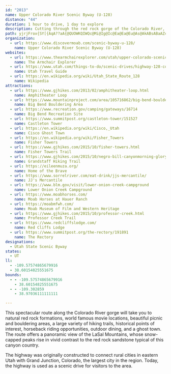 ```yaml
---
id: "2013"
name: Upper Colorado River Scenic Byway (U-128)
distance: "44"
duration: 1 hour to drive, 1 day to explore
description: Cutting through the red rock gorge of the Colorado River, this route offers a panoramic view of the LaSal Mountains, whose snow-capped peaks rise in vivid contrast to the red rock sandstone typical of this canyon country.
path: yjrjFrox{SY[{AqA??aA{@QUOWKQIWQc@Mi@Ig@Ic@Ea@Ea@Eu@As@AkABsABaAZcEh@gDn@qCnAwEn@yCb@kC`@oDJiAFcA@cAAiICaAIq@Mo@w@_CsAoCeBwDuBeDqBqC}@gAKMw@e@_A_@mAMqACuBAsDAkNKmGCk@Ca@Gg@Kc@Q[QcAs@u@{@g@u@m@uA_@}AQcBCuADaBJgAb@iBd@oAzAwBdEqFlEwEd@u@tDgHjC}Dx@cBj@oB^}At@eEXuBHyCG{FMgGKoAWwA{CmLaAiCwAyC[u@y@mCa@sAa@cAO_@g@_A??cAaBiAmAcAw@}@m@sBsA_CeBc@_@mBwB{AcCcAkB}@}BoAuCqAgCqBaDcFqIuCqF_BmC}BkEu@{AuB}EgCmFeGaNeI{QkHwQ_CaGsA}D_@eB}@}F_@uBu@{Cy@cCiDoJk@{A_A{CcAuDsAkDwA{Ck@cBg@wC_@cCm@wE_@_EEoAK_CGuAWiBIi@e@iD]_DyAuMs@oGe@wB]iAc@gAu@wAo@qAcEaIS_@{BiEIOs@uAyBeE{@oA}@aAyAqAsB}A}EqDECyC{BeDgCaCiBgAo@_Ac@_@MOG}@ScAOqDMsDIoBEeA?eAH_ANqA\{@`@mAr@aAz@}@dAaClDmDpF??oCfEgApBe@vAa@rBCVMnB@vBFz@??H`Ap@vEbAjHh@xDp@tDt@rChApDx@xBpCjGtDnJ`C`F`AtBb@lAj@lCZ|C\~Bd@jCl@bDNtABhAGbAO~@g@~AcBvFW`A]`A[j@{CfEk@h@y@h@_AVaAHqAHiADaC\_AFmBE_ADcDb@sCb@u@Ba@Mq@]mB}Ao@c@{B{@aC}@yA_@oBa@iA_@}@g@}@w@{@y@c@[o@S}@Yk@]yAoAeDgDiAeAiAw@eAc@{Ag@SKWMk@Wu@a@k@QwA]cCk@q@Eu@Jq@Bm@B_@Ec@McBo@q@SqBI}@Gm@YsB{@u@KgBCiFWc@IWI}@_@YG]Ag@Fm@Na@FU@]CYKYMWUUWw@cA[i@c@gAaCsF_BgDc@gAo@kB_E{Le@eAkAmCw@aB[g@y@w@{AwA]o@]s@s@kBc@{@m@_A}AwBmAoBm@eAk@oAu@oBiBkDcC}DsIePs@uAi@yAa@}AWyAGc@Q}A?KSaDuByUe@mFs@aF]}Ba@qB[wB{AgJe@_De@iEScBIaBK_CU}E?eCBuCJkBXiBRuAr@_E\qAv@}BvB}Ej@kAzEkGbA_BpC{F`AeB|@uAx@kAj@e@hAu@bD_Cr@g@h@w@f@kAZmANkAB}@CaAKmAa@cBaAuCcBiF??CI}AsEoAcEYeAYqAQyAs@wGa@mCa@oBw@qCk@{C_@mCSy@g@eB_@qBK{ABkBLyALyBAcBEmD_@mIm@eG{@}Hm@gGOeAyA{NOcAO{@Ss@Qo@w@aC]q@cAiB{@sAmHeK_MiQuAmBo@}@}GmJwB}Cw@mAaAcBs@uAs@eBu@qBqAkDc@kAe@sBQaBU_C_AsJWeB_@gBg@}AmAoC{@aBEI_NuX}BgFoBsD??GO_CsE_@k@[]c@_@i@a@iEuC[UUUYa@Yi@]w@kA{CYw@k@oBcA{Bw@iBw@qBUg@Ye@[c@o@m@Y]Wc@M]Us@SaAUiASaAOmA[gCWgCSyAUcA[gAc@aAkBaDkBgDs@wAs@yA}AoDk@mAa@y@a@o@oKsOcDqEoPmVWa@yGoJiAcBeC_E_FoHi@}@i@aA{@aBaBeDmb@k}@{DgI}@cBuGeKmCgEaHwKwCsEm@{@iAcAmKsHqIeGqCqBqAeAcA_A}@eAqFuIeBmCOW??sBeDkB}CgEiHg@oASaAEmADoADeC@kAMkASeAi@qAg@u@aBgBsAmAmAq@iA]iQqCs^cGaIqA_F{@eAWw@Sq@[oA_Ak^qX??yYwT_@U]MYI]Gg@Gq@AoJTwAF_AJq@NaA^sDfCqA|@uF~DwFfEwClCmDnDeCxC}BtCsBjCwAzBmAtBk@r@}@|@mDvCmGvEe@Ze@ToBf@kDl@{@PqBj@{@RyAPgGn@sRbBsAZgAVuCx@w@Z}E`Cs@d@aXpRoJ`Iq@d@uAz@aAd@gAh@qA^}ARkBJ{BAyAEeBOwAUqBi@oDmA}BcA{AcAqAsA{@oAe@mAQuA?iBVyAf@sAn@kAbAkA|@o@xLgGnN}HxDoCf@g@hAmAdB}Bj@eAp@mAfAiD\qAVmAVuDPqCDgCAmCOmC[gCm@wDm@yBm@eBoB{DqCsFa@iA]cBWuBIoBAsBOyAwA}JUkBWs@u@mAq@q@cAi@qAa@iAQkASu@GmAAcBNgDVkC^aBNcCh@cFpAqDjAeIzCoA\oADcAK_A]m@g@k@aAc@eAe@iBW}Au@{GKaBAeBKsLCcEAYAYCYCYCUGWGUKYKUO[SYKQIGa@_@gHoFYQ_@[WWYa@S_@]w@??Oc@Qk@Kk@Iq@]aDYaBsAyDeAoD{AyE]_A}@uBYeAMw@o@_Iy@oFoEaWyAeIy@qDeAcDm@sAw@uAgB}B{@{@mBmAqBu@eDs@oDCqCNsE|@_D~@_Cv@{BjAaDjBiEnB}C~AcDx@eDl@gC\aADqA?_BPiDAm@Hk@LkBr@o@Ru@Jo@@{@C_AOu@[sFmCcDaBgE}BmEgCyB_AqImE_HcEkBcAeBs@oAOuAJkDn@mCp@_@JkBd@}Br@uCjA{@`@u@h@_BvBoCbCaAx@gBrAyCxBgBlAk@\{BhBuEjDyFnEqDlCeAhAs@hAk@pAa@vAi@rCe@~Ai@lAg@n@iAbAi@Vs@VaBRsC@}AAaE@u@Dw@HwB\QBw@LsEr@uGbA}A\sBtAeBbC{Mt]kAfCcAhBu@x@aNlKyDpD}CpDoH~GkGjFmNrKyDzBeAXqANcB?sG?qFOaCYiMkCgAMuAEyP?sIUqA?}@J_Cz@qUfK{FfCyBhAuBvBiAtBwDfJ}DzLuC|I_ArCkA|BgBhCuD`F_An@cA`@_APeFDwOb@eCTu@NaAZoBlAwAzAsAhBgDnFyHzLkGvJmAzAqAfAyTrQoYjVkIlIiD|CuFpDWPuEvC}DrB{D|AmC`AgClAiMrHyBpA}G~DiFzCeAr@w@n@YTw@|@cAzA{AbDs@hAwAlAqEnCeHlDiAn@iAt@m@n@eJfIoJoPqW{c@mOwWyFoJcC_DoQePkLsKm@g@yAqAsAoAaC{BsB{BmBaCcBqCeBiDgBqEkB_Hy@sDkB_MMeAGc@aB_L_@gCw@oFMy@
organization:
  - url: https://www.discovermoab.com/scenic-byway-u-128/
    name: Upper Colorado River Scenic Byway (U-128)
websites:
  - url: https://www.thearmchairexplorer.com/utah/upper-colorado-scenic-byway.php
    name: The Armchair Explorer
  - url: https://www.utah.com/things-to-do/scenic-drives/highway-128-colorado-river-scenic-byway/
    name: Utah Travel Guide
  - url: https://en.wikipedia.org/wiki/Utah_State_Route_128
    name: Wikipedia
attractions:
  - url: https://www.gjhikes.com/2013/02/amphitheater-loop.html
    name: Amphitheater Loop
  - url: https://www.mountainproject.com/area/105716862/big-bend-bouldering-area
    name: Big Bend Bouldering Area
  - url: https://www.recreation.gov/camping/gateways/16714
    name: Big Bend Recreation Site
  - url: https://www.summitpost.org/castleton-tower/151527
    name: Castleton Tower
  - url: https://en.wikipedia.org/wiki/Cisco,_Utah
    name: Cisco Ghost Town
  - url: https://en.wikipedia.org/wiki/Fisher_Towers
    name: Fisher Towers
  - url: https://www.gjhikes.com/2015/10/fisher-towers.html
    name: Fisher Towers Trail
  - url: https://www.gjhikes.com/2015/10/negro-bill-canyonmorning-glory-arch.html
    name: Grandstaff Hiking Trail
  - url: https://eileenmuza.org/
    name: Home of the Brave
  - url: https://www.sorrelriver.com/eat-drink/jjs-mercantile/
    name: JJ's Mercantile
  - url: https://www.blm.gov/visit/lower-onion-creek-campground
    name: Lower Onion Creek Campground
  - url: https://www.moabhorses.com/
    name: Moab Horses at Hauer Ranch
  - url: https://moabmfwh.com/
    name: Moab Museum of Film and Western Heritage
  - url: https://www.gjhikes.com/2015/10/professor-creek.html
    name: Professor Creek Trail
  - url: https://www.redcliffslodge.com/
    name: Red Cliffs Lodge
  - url: https://www.summitpost.org/the-rectory/191891
    name: The Rectory
designations:
  - Utah State Scenic Byway
states:
  - UT
ll:
  - -109.57574865679916
  - 38.60154825551675
bounds:
  - - -109.57574865679916
    - 38.60154825551675
  - - -109.302859
    - 38.97036111111111

---
```


This spectacular route along the Colorado River gorge will take you to natural red rock formations, world famous movie locations, beautiful picnic and bouldering areas, a large variety of hiking trails, historical points of interest, horseback riding opportunities, outdoor dining, and a ghost town. The route offers a panoramic view of the LaSal Mountains, whose snow-capped peaks rise in vivid contrast to the red rock sandstone typical of this canyon country.

The highway was originally constructed to connect rural cities in eastern Utah with Grand Junction, Colorado, the largest city in the region. Today, the highway is used as a scenic drive for visitors to the area.
